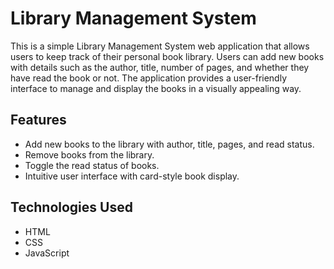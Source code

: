 # Library Management System

This is a simple Library Management System web application that allows users to keep track of their personal book library. Users can add new books with details such as the author, title, number of pages, and whether they have read the book or not. The application provides a user-friendly interface to manage and display the books in a visually appealing way.

## Features

- Add new books to the library with author, title, pages, and read status.
- Remove books from the library.
- Toggle the read status of books.
- Intuitive user interface with card-style book display.

## Technologies Used

- HTML
- CSS
- JavaScript

